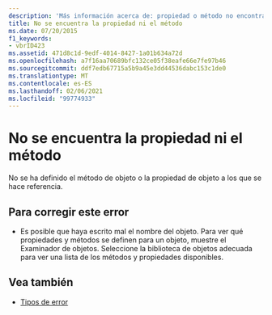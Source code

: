 ```yaml
---
description: 'Más información acerca de: propiedad o método no encontrado'
title: No se encuentra la propiedad ni el método
ms.date: 07/20/2015
f1_keywords:
- vbrID423
ms.assetid: 471d8c1d-9edf-4014-8427-1a01b634a72d
ms.openlocfilehash: a7f16aa70689bfc132ce05f38eafe66e7fe97b46
ms.sourcegitcommit: ddf7edb67715a5b9a45e3dd44536dabc153c1de0
ms.translationtype: MT
ms.contentlocale: es-ES
ms.lasthandoff: 02/06/2021
ms.locfileid: "99774933"
---
```

# <a name="property-or-method-not-found"></a>No se encuentra la propiedad ni el método

No se ha definido el método de objeto o la propiedad de objeto a los que se hace referencia.  
  
## <a name="to-correct-this-error"></a>Para corregir este error  
  
- Es posible que haya escrito mal el nombre del objeto. Para ver qué propiedades y métodos se definen para un objeto, muestre el Examinador de objetos. Seleccione la biblioteca de objetos adecuada para ver una lista de los métodos y propiedades disponibles.  
  
## <a name="see-also"></a>Vea también

- [Tipos de error](../../programming-guide/language-features/error-types.md)
